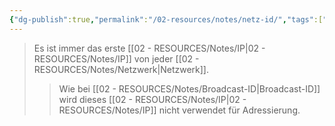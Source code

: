 ```yaml
---
{"dg-publish":true,"permalink":"/02-resources/notes/netz-id/","tags":["netzwerk/ip"],"noteIcon":"","updated":"2025-08-26T16:35:06.000+02:00"}
---
```


>Es ist immer das erste [[02 - RESOURCES/Notes/IP\|02 - RESOURCES/Notes/IP]] von jeder [[02 - RESOURCES/Notes/Netzwerk\|Netzwerk]].
>>Wie bei [[02 - RESOURCES/Notes/Broadcast-ID\|Broadcast-ID]]  wird dieses [[02 - RESOURCES/Notes/IP\|02 - RESOURCES/Notes/IP]] nicht verwendet für Adressierung.
